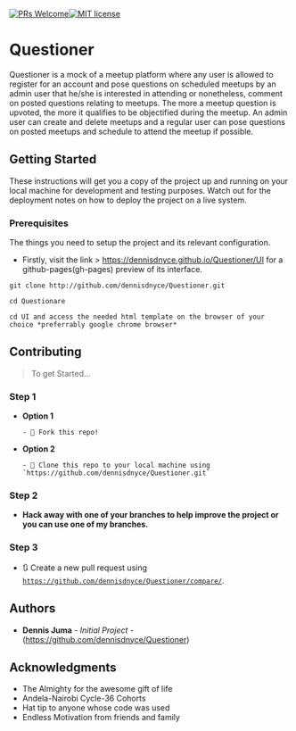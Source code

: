 [![PRs Welcome](https://img.shields.io/badge/PRs-welcome-brightgreen.svg?style=flat-square)](http://makeapullrequest.com)[![MIT license](http://img.shields.io/badge/license-MIT-brightgreen.svg)](http://opensource.org/licenses/MIT)
# Questioner
Questioner is a mock of a meetup platform where any user is allowed to register for an account and pose questions on scheduled meetups by an admin user that he/she is interested in attending or nonetheless, comment on posted questions relating to meetups. The more a meetup question is upvoted, the more it qualifies to be objectified during the meetup. An admin user can create and delete meetups and a regular user can pose questions on posted meetups and schedule to attend the meetup if possible.

## Getting Started
These instructions will get you a copy of the project up and running on your local machine for development and testing purposes. Watch out for the deployment notes on how to deploy the project on a live system.

### Prerequisites
The things you need to setup the project and its relevant configuration.

- Firstly, visit the link > https://dennisdnyce.github.io/Questioner/UI for a github-pages(gh-pages) preview of its interface.

```
git clone http://github.com/dennisdnyce/Questioner.git
```
```
cd Questionare
```
```
cd UI and access the needed html template on the browser of your choice *preferrably google chrome browser*
```
## Contributing
> To get Started...

### Step 1
- **Option 1**

      - 🍴 Fork this repo!

- **Option 2**   

      - 👯 Clone this repo to your local machine using `https://github.com/dennisdnyce/Questioner.git`

### Step 2
- **Hack away with one of your branches to help improve the project or you can use one of my branches.**

### Step 3
- 🔃 Create a new pull request using <a href="https://github.com/dennisdnyce/Questioner/compare/" target="_blank">`https://github.com/dennisdnyce/Questioner/compare/`</a>.

## Authors

* **Dennis Juma** - *Initial Project* - (https://github.com/dennisdnyce/Questioner)

## Acknowledgments

* The Almighty for the awesome gift of life
* Andela-Nairobi Cycle-36 Cohorts
* Hat tip to anyone whose code was used
* Endless Motivation from friends and family

